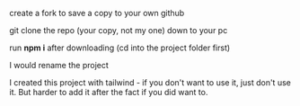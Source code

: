 create a fork to save a copy to your own github

git clone the repo (your copy, not my one) down to your pc

run **npm i** after downloading (cd into the project folder first)

I would rename the project

I created this project with tailwind - if you don't want to use it, just don't use it. But harder to add it after the fact if you did want to. 

